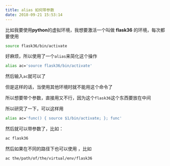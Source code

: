 ```yaml
---
title: alias 如何带参数
date: 2018-09-21 15:53:14
---
```




比如我要使用**python**的虚拟环境，我想要激活一个叫做 **flask36** 的环境，每次都要使用

```bash
source flask36/bin/activate
```

好麻烦，所以使用了一个`alias`来简化这个操作

```bash
alias ac='source flask36/bin/activate'
```

然后输入`ac`就可以了

但是这样的话，当使用其他环境时就不能用这个命令了

所以想要带个参数，直接用又不行，因为这个`flask36`这个东西要放在中间

所以研究了一下，可以这样用

```bash
alias ac='func() { source $1/bin/activate; }; func'
```

然后就可以带参数了，比如：

```bash
ac flask36
```

然后如果在不同的路径下也可以使用 ，比如

```bash
ac the/path/of/the/virtual/env/flask36
```


